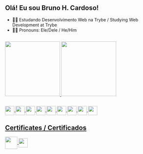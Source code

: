 ## Olá! Eu sou Bruno H. Cardoso!

- 👨‍💻 Estudando Desenvolvimento Web na Trybe / Studying Web Development at Trybe
- 👦🏽 Pronouns: Ele/Dele / He/Him

##

<div>
  <a href="https://www.linkedin.com/in/bruno-h-cardoso/">
  <img height="180em" src="https://github-readme-stats.vercel.app/api?username=RiqueBruno&theme=cobalt&count_private=true" />
  <img height="180em" src="https://github-readme-stats.vercel.app/api/top-langs/?username=RiqueBruno&layout=compact&theme=cobalt" />
</div>
  
  ##
<div style="display: inline_block">
  <img align="center" height="30" widith="40" src="https://img.shields.io/badge/HTML5-E34F26?style=for-the-badge&logo=html5&logoColor=white" />
  <img align="center" height="30" widith="40" src="https://img.shields.io/badge/CSS-239120?&style=for-the-badge&logo=css3&logoColor=white" />
  <img align="center" height="30" widith="40" src="https://img.shields.io/badge/JavaScript-F7DF1E?style=for-the-badge&logo=javascript&logoColor=black" />
  <img align="center" height="30" widith="40" src="https://img.shields.io/badge/React-20232A?style=for-the-badge&logo=react&logoColor=61DAFB" />
  <img align="center" height="30" widith="40" src="https://img.shields.io/badge/Jest-323330?style=for-the-badge&logo=Jest&logoColor=white" />
  <img align="center" height="30" widith="40" src="https://img.shields.io/badge/Canva-%2300C4CC.svg?&style=for-the-badge&logo=Canva&logoColor=white" />
  <img align="center" height="30" widith="40" src="https://img.shields.io/badge/GIT-E44C30?style=for-the-badge&logo=git&logoColor=white" />
    <img align="center" height="30" widith="40" src="https://img.shields.io/badge/Visual_Studio-5C2D91?style=for-the-badge&logo=visual%20studio&logoColor=white" />
  <img align="center" height="30" widith="40" src="https://img.shields.io/badge/Trello-0052CC?style=for-the-badge&logo=trello&logoColor=white" />
</div>
  
  ## Certificates / Certificados
  <div style="display: inline_block">
    <a href="https://www.credential.net/profile/brunohenriquecardoso922841/wallet">
   <img align="center" height="40" widith="80" src="https://theme.zdassets.com/theme_assets/9633455/ecf228e8c15da1a8bd07f574e675a0ac59330968.png" />
    </a>
    <a href="https://www.notion.so/aee907d3ade743648a02fe25af321850?v=bc1836f17f494149bdc81d3d73c0655d">
  <img align="center" height="30" widith="40" src="https://img.shields.io/badge/Udemy-EC5252?style=for-the-badge&logo=Udemy&logoColor=white" />
    </a>
  </div>
